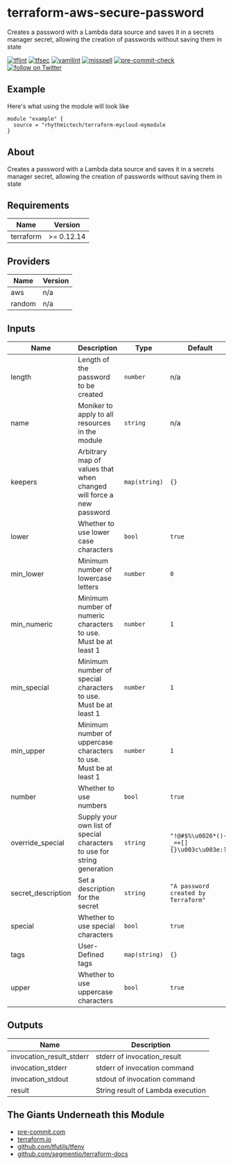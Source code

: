 # terraform-aws-secure-password
Creates a password with a Lambda data source and saves it in a secrets manager secret, allowing the creation of passwords without saving them in state

[![tflint](https://github.com/rhythmictech/terraform-aws-secure-password/workflows/tflint/badge.svg?branch=main&event=push)](https://github.com/rhythmictech/terraform-aws-secure-password/actions?query=workflow%3Atflint+event%3Apush+branch%3Amain)
[![tfsec](https://github.com/rhythmictech/terraform-aws-secure-password/workflows/tfsec/badge.svg?branch=main&event=push)](https://github.com/rhythmictech/terraform-aws-secure-password/actions?query=workflow%3Atfsec+event%3Apush+branch%3Amain)
[![yamllint](https://github.com/rhythmictech/terraform-aws-secure-password/workflows/yamllint/badge.svg?branch=main&event=push)](https://github.com/rhythmictech/terraform-aws-secure-password/actions?query=workflow%3Ayamllint+event%3Apush+branch%3Amain)
[![misspell](https://github.com/rhythmictech/terraform-aws-secure-password/workflows/misspell/badge.svg?branch=main&event=push)](https://github.com/rhythmictech/terraform-aws-secure-password/actions?query=workflow%3Amisspell+event%3Apush+branch%3Amain)
[![pre-commit-check](https://github.com/rhythmictech/terraform-aws-secure-password/workflows/pre-commit-check/badge.svg?branch=main&event=push)](https://github.com/rhythmictech/terraform-aws-secure-password/actions?query=workflow%3Apre-commit-check+event%3Apush+branch%3Amain)
<a href="https://twitter.com/intent/follow?screen_name=RhythmicTech"><img src="https://img.shields.io/twitter/follow/RhythmicTech?style=social&logo=twitter" alt="follow on Twitter"></a>

## Example
Here's what using the module will look like
```hcl
module "example" {
  source = "rhythmictech/terraform-mycloud-mymodule
}
```

## About
Creates a password with a Lambda data source and saves it in a secrets manager secret, allowing the creation of passwords without saving them in state

<!-- BEGINNING OF PRE-COMMIT-TERRAFORM DOCS HOOK -->
## Requirements

| Name | Version |
|------|---------|
| terraform | >= 0.12.14 |

## Providers

| Name | Version |
|------|---------|
| aws | n/a |
| random | n/a |

## Inputs

| Name | Description | Type | Default | Required |
|------|-------------|------|---------|:--------:|
| length | Length of the password to be created | `number` | n/a | yes |
| name | Moniker to apply to all resources in the module | `string` | n/a | yes |
| keepers | Arbitrary map of values that when changed will force a new password | `map(string)` | `{}` | no |
| lower | Whether to use lower case characters | `bool` | `true` | no |
| min\_lower | Minimum number of lowercase letters | `number` | `0` | no |
| min\_numeric | Minimum number of numeric characters to use. Must be at least 1 | `number` | `1` | no |
| min\_special | Minimum number of special characters to use. Must be at least 1 | `number` | `1` | no |
| min\_upper | Minimum number of uppercase characters to use. Must be at least 1 | `number` | `1` | no |
| number | Whether to use numbers | `bool` | `true` | no |
| override\_special | Supply your own list of special characters to use for string generation | `string` | `"!@#$%\u0026*()-_=+[]{}\u003c\u003e:?"` | no |
| secret\_description | Set a description for the secret | `string` | `"A password created by Terraform"` | no |
| special | Whether to use special characters | `bool` | `true` | no |
| tags | User-Defined tags | `map(string)` | `{}` | no |
| upper | Whether to use uppercase characters | `bool` | `true` | no |

## Outputs

| Name | Description |
|------|-------------|
| invocation\_result\_stderr | stderr of invocation\_result |
| invocation\_stderr | stderr of invocation command |
| invocation\_stdout | stdout of invocation command |
| result | String result of Lambda execution |

<!-- END OF PRE-COMMIT-TERRAFORM DOCS HOOK -->

## The Giants Underneath this Module
- [pre-commit.com](pre-commit.com)
- [terraform.io](terraform.io)
- [github.com/tfutils/tfenv](github.com/tfutils/tfenv)
- [github.com/segmentio/terraform-docs](github.com/segmentio/terraform-docs)
